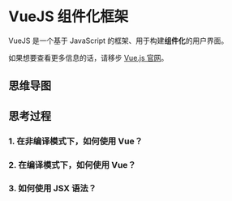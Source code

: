 # VueJS 组件化框架

VueJS 是一个基于 JavaScript 的框架、用于构建**组件化**的用户界面。

如果想要查看更多信息的话，请移步 [Vue.js 官网](https://cn.vuejs.org/)。

## 思维导图

<ElMindmap :data="data" height="500"  offsetLeft="20" />

<script setup>
import {  ref } from "vue";
const data = ref({
	data: {
		text: "VueJS 框架",
	},
	children: [
		{
			data: { text: "渲染模板" },
			children: [
				{ data: { text: "模板语法"} },
				{ data: { text: "指令"} },
				{ data: { text: "修饰符"} },
			]
		},
		{ 
			data: { text: "响应式状态"},
			children: [
				{ data: { text: "ref & reactive 响应式对象"} },
				{ data: { text: "computed 计算属性 "} },
				{ data: { text: "watch & watchEffect 侦听器"} },
			]
		},
		{ 
			data: { text: "组件" },
			children: [
				{ data: { text: "注册组件" } },
				{ data: { text: "生命周期" } },
				{ data: { text: "组件通信" } },
				{ data: { text: "组件插槽" } },
			]
		},
	],
})
</script>

## 思考过程

### 1. 在非编译模式下，如何使用 Vue？

<!--@include: ./contents/uncompile.md-->

### 2. 在编译模式下，如何使用 Vue？

<!--@include: ./contents/compile.md-->

### 3. 如何使用 JSX 语法？

<!--@include: ./contents/jsx.md-->
